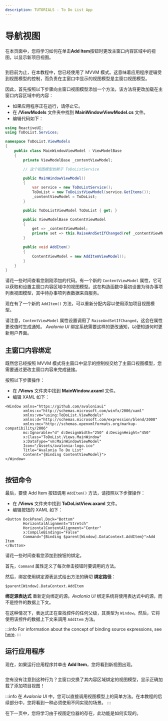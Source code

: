 ```yaml
---
description: TUTORIALS - To Do List App
---
```


# 导航视图

在本页面中，您将学习如何在单击**Add Item**按钮时更改主窗口内容区域中的视图，以显示新项目视图。

<div style={{textAlign: 'center'}}>
  <img src="/img/gitbook-import/assets/image (40).png" alt=""/>
</div>

到目前为止，在本教程中，您已经使用了 MVVM 模式。这意味着应用程序逻辑受到视图模型的控制，而负责在主窗口中显示的视图模型是主窗口视图模型。

因此，首先按照以下步骤向主窗口视图模型添加一个方法，该方法将更改加载在主窗口内容区域中的内容：

- 如果应用程序正在运行，请停止它。
- 在 **/ViewModels** 文件夹中找到 **MainWindowViewModel.cs** 文件。
- 编辑代码如下：

```csharp
using ReactiveUI;
using ToDoList.Services;

namespace ToDoList.ViewModels
{
    public class MainWindowViewModel : ViewModelBase
    {
        private ViewModelBase _contentViewModel;

        // 这个视图模型依赖于 ToDoListService

        public MainWindowViewModel()
        {
            var service = new ToDoListService();
            ToDoList = new ToDoListViewModel(service.GetItems());
            _contentViewModel = ToDoList;
        }

        public ToDoListViewModel ToDoList { get; }

        public ViewModelBase ContentViewModel
        {
            get => _contentViewModel;
            private set => this.RaiseAndSetIfChanged(ref _contentViewModel, value);
        }

        public void AddItem()
        {
            ContentViewModel = new AddItemViewModel();
        }
    }
}
```

请花一些时间查看您刚刚添加的代码。有一个新的 `ContentViewModel` 属性，它可以获取和设置主窗口内容区域中的视图模型。这在构造函数中最初设置为待办事项列表视图模型，其中待办事项列表数据来自服务。

现在有了一个新的 `AddItem()` 方法，可以重新分配内容以使用添加项目视图模型。

请注意，`ContentViewModel` 属性设置调用了 `RaiseAndSetIfChanged`，这会在属性更改值时生成通知。 _Avalonia UI_ 绑定系统需要这样的更改通知，以便知道何时更新用户界面。

## 主窗口内容绑定

既然您已经按照 MVVM 模式将主窗口中显示的控制权交给了主窗口视图模型，您需要通过更改主窗口内容来完成链接。

按照以下步骤操作：

- 在 **/Views** 文件夹中找到 **MainWindow.axaml** 文件。
- 编辑 XAML 如下：

```markup
<Window xmlns="https://github.com/avaloniaui"
        xmlns:x="http://schemas.microsoft.com/winfx/2006/xaml"
        xmlns:vm="using:ToDoList.ViewModels"
        xmlns:d="http://schemas.microsoft.com/expression/blend/2008"
        xmlns:mc="http://schemas.openxmlformats.org/markup-compatibility/2006"
        mc:Ignorable="d" d:DesignWidth="250" d:DesignHeight="450"
        x:Class="ToDoList.Views.MainWindow"
        x:DataType="vm:MainWindowViewModel"
        Icon="/Assets/avalonia-logo.ico"
        Title="Avalonia To Do List"
        Content="{Binding ContentViewModel}">
</Window>
```

<div style={{textAlign: 'center'}}>
  <img src="/img/gitbook-import/assets/image (38) (2).png" alt=""/>
</div>

## 按钮命令

最后，要使 Add Item 按钮调用 `AddItem()` 方法，请按照以下步骤操作：

* 在 **/Views** 文件夹中找到 **ToDoListView.axaml** 文件。
* 编辑按钮的 XAML 如下：

```markup
<Button DockPanel.Dock="Bottom"
        HorizontalAlignment="Stretch"
        HorizontalContentAlignment="Center"
        x:CompileBindings="False"
        Command="{Binding $parent[Window].DataContext.AddItem}">Add Item
</Button>
```

请花一些时间查看您添加到按钮的绑定。

首先，`Command` 属性定义了每次单击按钮时要调用的方法。

然后，绑定使用绑定源表达式给出方法的确切 **绑定路径**：

```
$parent[Window].DataContext.AddItem
```

**绑定源表达式** 重新定向绑定的源。_Avalonia UI_ 绑定系统将使用表达式中的源，而不是控件的数据上下文。

在这种情况下，表达式正在查找控件的任何父级，其类型为 `Window`。然后，它将使用该控件的数据上下文来调用 `AddItem` 方法。

:::info
For information about the concept of binding source expressions, see [here](../../basics/data/data-binding/data-binding-syntax).
:::

## 运行应用程序

现在，如果运行应用程序并单击 **Add Item**，您将看到新视图出现。

<div>

<div style={{textAlign: 'center'}}>
  <img src="/img/gitbook-import/assets/image (43) (1).png" alt=""/>
</div>

 <div style={{textAlign: 'center'}}>
  <img src="/img/gitbook-import/assets/image (21) (1).png" alt=""/>
</div>

</div>

您有没有注意到这种行为？主窗口交换了其内容区域绑定的视图模型，显示正确加载了添加项目视图！

:::info
在 _Avalonia UI_ 中，您可以直接调用视图模型上的简单方法。在本教程的后续部分中，您将看到一种必须使用不同实现的场景。
:::

在下一页中，您将学习由于视图定位器的存在，此功能是如何实现的。
